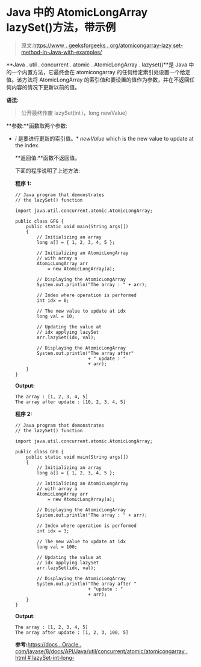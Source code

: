 # Java 中的 AtomicLongArray lazySet()方法，带示例

> 原文:[https://www . geeksforgeeks . org/atomicongarray-lazy set-method-in-Java-with-examples/](https://www.geeksforgeeks.org/atomiclongarray-lazyset-method-in-java-with-examples/)

**Java . util . concurrent . atomic . AtomicLongArray . lazyset()**是 Java 中的一个内置方法，它最终会在 atomicongarray 的任何给定索引处设置一个给定值。该方法将 AtomicLongArray 的索引值和要设置的值作为参数，并在不返回任何内容的情况下更新以前的值。

**语法:**

> 公开最终作废 lazySet(int i，long newValue)

**参数:**函数取两个参数:

*   *i* 是要进行更新的索引值。*   *newValue* which is the new value to update at the index.

    **返回值:**函数不返回值。

    下面的程序说明了上述方法:

    **程序 1:**

    ```
    // Java program that demonstrates
    // the lazySet() function

    import java.util.concurrent.atomic.AtomicLongArray;

    public class GFG {
        public static void main(String args[])
        {
            // Initializing an array
            long a[] = { 1, 2, 3, 4, 5 };

            // Initializing an AtomicLongArray
            // with array a
            AtomicLongArray arr
                = new AtomicLongArray(a);

            // Displaying the AtomicLongArray
            System.out.println("The array : " + arr);

            // Index where operation is performed
            int idx = 0;

            // The new value to update at idx
            long val = 10;

            // Updating the value at
            // idx applying lazySet
            arr.lazySet(idx, val);

            // Displaying the AtomicLongArray
            System.out.println("The array after"
                               + " update : "
                               + arr);
        }
    }
    ```

    **Output:**

    ```
    The array : [1, 2, 3, 4, 5]
    The array after update : [10, 2, 3, 4, 5]

    ```

    **程序 2:**

    ```
    // Java program that demonstrates
    // the lazySet() function

    import java.util.concurrent.atomic.AtomicLongArray;

    public class GFG {
        public static void main(String args[])
        {
            // Initializing an array
            long a[] = { 1, 2, 3, 4, 5 };

            // Initializing an AtomicLongArray
            // with array a
            AtomicLongArray arr
                = new AtomicLongArray(a);

            // Displaying the AtomicLongArray
            System.out.println("The array : " + arr);

            // Index where operation is performed
            int idx = 3;

            // The new value to update at idx
            long val = 100;

            // Updating the value at
            // idx applying lazySet
            arr.lazySet(idx, val);

            // Displaying the AtomicLongArray
            System.out.println("The array after "
                               + "update : "
                               + arr);
        }
    }
    ```

    **Output:**

    ```
    The array : [1, 2, 3, 4, 5]
    The array after update : [1, 2, 3, 100, 5]

    ```

    **参考:**[https://docs . Oracle . com/javase/8/docs/API/Java/util/concurrent/atomic/atomicongarray . html # lazySet-int-long-](https://docs.oracle.com/javase/8/docs/api/java/util/concurrent/atomic/AtomicLongArray.html#lazySet-int-long-)